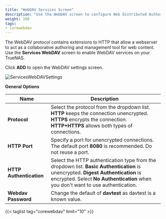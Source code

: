 ```yaml
---
title: "WebDAV Services Screen"
description: "Use the WebDAV screen to configure Web Distributed Authoring and Versioning (WebDAV) on your TrueNAS."
weight: 160
tags:
- corewebdav
---
```


The WebDAV protocol contains extensions to HTTP that allow a webserver to act as a collaborative authoring and management tool for web content. Use the **Services WebDAV** screen to enable WebDAV services on your TrueNAS.

Click **ADD** to open the WebDAV settings screen.

![ServicesWebDAVSettings](/images/CORE/13.0/ServicesWebDAVSettings.png "Services WebDAV Settings Screen")

**General Options**

| Name | Description |
|----------|-------------|
| **Protocol** | Select the protocol from the dropdown list. **HTTP** keeps the connection unencrypted. **HTTPS** encrypts the connection. **HTTP+HTTPS** allows both types of connections. |
| **HTTP Port** | Specify a port for unencrypted connections. The default port **8080** is recommended. Do not reuse a port. |
| **HTTP Authentication** | Select the HTTP authentication type from the dropdown list. **Basic Authentication** is unencrypted. **Digest Authentication** is encrypted. Select **No Authentication** when you don't want to use authentication. |
| **Webdav Password** | Change the default of **davtest** as davtest is a known value. |

{{< taglist tag="corewebdav" limit="10" >}}
